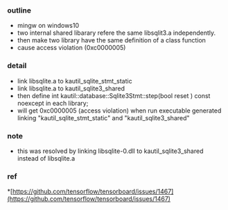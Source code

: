 ### outline
* mingw on windows10 
* two internal shared libarary refere the same libsqlit3.a independently.
* then make two library have the same definition of a class function
* cause access violation (0xc0000005)
### detail
* link libsqlite.a to kautil_sqlite_stmt_static
* link libsqlite.a to kautil_sqlite3_shared
* then define int kautil::database::Sqlite3Stmt::step(bool reset ) const noexcept in each library;
* will get 0xc0000005 (access violation) when run executable generated linking "kautil_sqlite_stmt_static" and "kautil_sqlite3_shared"   
### note 
* this was resolved by linking libsqlite-0.dll to kautil_sqlite3_shared instead of libsqlite.a    

### ref
*[https://github.com/tensorflow/tensorboard/issues/1467](https://github.com/tensorflow/tensorboard/issues/1467)

